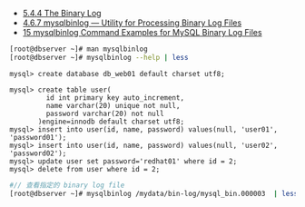 
- [5.4.4 The Binary Log](https://dev.mysql.com/doc/refman/5.7/en/binary-log.html)
- [4.6.7 mysqlbinlog — Utility for Processing Binary Log Files](https://dev.mysql.com/doc/refman/5.7/en/mysqlbinlog.html)
- [15 mysqlbinlog Command Examples for MySQL Binary Log Files](https://www.thegeekstuff.com/2017/08/mysqlbinlog-examples/)


```bash
[root@dbserver ~]# man mysqlbinlog
[root@dbserver ~]# mysqlbinlog --help | less
```

```text
mysql> create database db_web01 default charset utf8;
```

```text
mysql> create table user(
         id int primary key auto_increment,
         name varchar(20) unique not null,
         password varchar(20) not null
       )engine=innodb default charset utf8;
mysql> insert into user(id, name, password) values(null, 'user01', 'password01');
mysql> insert into user(id, name, password) values(null, 'user02', 'password02');
mysql> update user set password='redhat01' where id = 2;
mysql> delete from user where id = 2;
```

```bash
#// 查看指定的 binary log file
[root@dbserver ~]# mysqlbinlog /mydata/bin-log/mysql_bin.000003  | less
```







